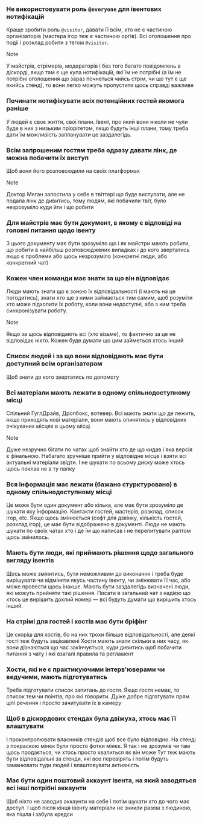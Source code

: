 ### Не використовувати роль `@everyone` для івентових нотифікацій
Краще зробити роль `@visitor`, давати її всім, хто не є частиною організаторів (мастера ігор теж є частиною оргів). Всі оголошення про подіі і розклад робити з тегом `@visitor`. 
>[!note]
>У майстрів, стрімерів, модераторів і без того багато повідомлень в діскорді, якщо там є ще купа нотифікацій, які їм не потрібні (а їм не потрібні оголошення що зараз почнеться чийсь стрім, чи що тут є ще якийсь стенд), то вони легко можуть пропустити щось справді важливе

### Починати нотифікувати всіх потенційних гостей якомога раніше
У людей є своє життя, свої плани. Івент, про який вони ніколи не чули буде в них з низьким пріорітетом, якщо будуть інші плани, тому треба дати їм можливість запланувати це заздалегідь.

### Всім запрошеним гостям треба одразу давати лінк, де можна побачити їх виступ
Щоб вони його розповсюдили на своїх платформах
> [!note]
> Доктор Меган запостила у себе в твіттері що буде виступати, але не подала лінк де дивитись, тому людям, які побачили твіт, було незрозуміло куди йти і що робити

### Для майстрів має бути документ, в якому є відповіді на головні питання щодо івенту
З цього документу має бути зрозуміло що і як майстри мають робити, що робити в найбільш розповсюджених випадках і до кого звертатись якщо є проблеми або щось незрозуміло (конкретні люди, або конкретний чат)

### Кожен член команди має знати за що він відповідає
Люди мають знати що є зоною їх відповідальності (і мають на це погодитись), знати хто ще з ними займається тим самим, щоб розуміти хто може підхопити їх роботу, коли вони недоступні, або з ким треба синхронізувати роботу.
> [!note]
> Якщо за щось відповідають всі (хто візьме), то фактично за це не відповідає ніхто. Кожен буде думати що цим займеться хтось інший

### Список людей і за що вони відповідають має бути доступний всім організаторам
Щоб знати до кого звертатись по допомогу

### Всі матеріали мають лежати в одному спільнодоступному місці
Спільний ГуглДрайв, Дропбокс, вотевер. Всі мають знати що де лежить, якщо приходять нові матеріали, вони мають опинятись у відповідних очікуваних місцях в цьому місці.
> [!note]
> Дуже незручно бігати по чатах щоб знайти хто де що кидав і яка версія є фінальною. Набагато зручніше прийти у відповідне місце і взяти всі актуальні матеріали звідти. І не шукати по всьому диску може хтось щось поклав не в ту папку


### Вся інформація має лежати (бажано стурктуровано) в одному спільнодоступному місці
Це може бути один документ або кілька, але має бути зрозуміло де шукати яку інформацію. Контакти гостей, мастерів, розклад, список ігор, etc. Якщо щось змінюється (софт для дзвінку, кількість гостей, розклад ігор), це має бути відображено в документі. Люди не мають шукати по своїх чатах хто і де їм що написав і не перепитувати раптом щось змінилось.

### Мають бути люди, які приймають рішення щодо загального вигляду івентів
Щось може змінитись, бути неможливим до виконання і треба буде вирішувати чи відміняти якусь частину івенту, чи змінювати її час, або може провести щось інакше. Мають бути заздалегідь визначені люди, які можуть прийняти такі рішення. Писати в загальний чат з надією що хтось це вирішить дохлий номер — всі будуть думати що вирішить хтось інший.

### На стрімі для гостей і хостів має бути бріфінг
Це скоріш для хостів, бо на них трохи більше відповідальності, але деякі гості теж будуть зацікавлені
Хости мають знати скільки в них часу, як вони дізнаються що час закінчується, куди дивитись щоб побачити питання з чату і які взагалі правила та регламент

### Хости, які не є практикуючими інтерв'юверами чи ведучими, мають підготуватись
Треба підготувати список запитань до гостя. Якщо гостя немає, то список тем чи поінтів, про які говорити. Дуже добре підготувати прям цілі речення і просто зачитувати їх в камеру

### Щоб в діскордових стендах була двіжуха, хтось має її влаштувати
І проконтролювати власників стендів щоб все було відповідно. На стенді з покраскою мінєк були просто фотки мінєк. Я так і не зрозумів чи там щось продається, чи хтось просто хвалиться як він може
Тут теж мають бути відповідальні за стенди, які все перевірять і потім будуть заманювати туди людей і влаштовувати активність

### Має бути один поштовий аккаунт івента, на який заводяться всі інші потрібні аккаунти
Щоб ніхто не заводив аккаунти на себе і потім шукати хто до чого має доступ. І щоб після кінця івенту матеріали не зникли разом з людиною, яка пішла і забула кредси
